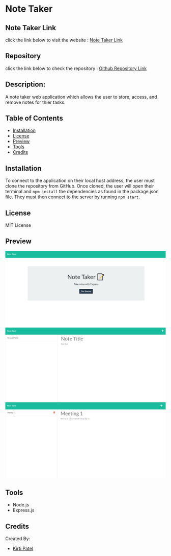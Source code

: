 # Note Taker

## Note Taker Link
click the link below to visit the website : [Note Taker Link]()

## Repository
click the link below to check the repository : [Github Repository Link](https://github.com/kirti18patel/note-taker)

## Description: 
A note taker web application which allows the user to store, access, and remove notes for thier tasks.

## Table of Contents
* [Installation](#installation)
* [License](#license)
* [Preview](#preview)
* [Tools](#tools)
* [Credits](#credits)

## Installation

To connect to the application on their local host address, the user must clone the repository from GitHub. Once cloned, the user will open their terminal and `npm install` the dependencies as found in the package.json file. They must then connect to the server by running `npm start`.

## License
MIT License

## Preview
![alt screenshot1](/public/assets/images/img1.png)
![alt screenshot1](/public/assets/images/img2.png)
![alt screenshot1](/public/assets/images/img3.png)

## Tools
* Node.js
* Express.js

## Credits
Created By:
 * [Kirti Patel]( https://github.com/kirti18patel)